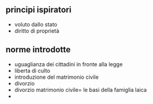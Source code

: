 ## principi ispiratori
- voluto dallo stato
- diritto di proprietà 
## norme introdotte
- uguaglianza dei cittadini in fronte alla legge
- liberta di culto
- introduzione del matrimonio civile 
- divorzio
- divorzio matrimonio civile= le basi della famiglia laica
-  